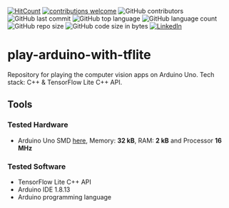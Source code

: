 [![HitCount](http://hits.dwyl.com/mheriyanto/play-arduino-with-tflite.svg)](http://hits.dwyl.com/mheriyanto/play-arduino-with-tflite)
[![contributions welcome](https://img.shields.io/badge/contributions-welcome-brightgreen.svg?style=flat)](https://github.com/mheriyanto/play-arduino-with-tflite/issues)
![GitHub contributors](https://img.shields.io/github/contributors/mheriyanto/play-arduino-with-tflite)
![GitHub last commit](https://img.shields.io/github/last-commit/mheriyanto/play-arduino-with-tflite)
![GitHub top language](https://img.shields.io/github/languages/top/mheriyanto/play-arduino-with-tflite)
![GitHub language count](https://img.shields.io/github/languages/count/mheriyanto/play-arduino-with-tflite)
![GitHub repo size](https://img.shields.io/github/repo-size/mheriyanto/play-arduino-with-tflite)
![GitHub code size in bytes](https://img.shields.io/github/languages/code-size/mheriyanto/play-arduino-with-tflite)
[![LinkedIn](https://img.shields.io/badge/-LinkedIn-black.svg?style=flat&logo=linkedin&colorB=555)](https://id.linkedin.com/in/mheriyanto)

# play-arduino-with-tflite
Repository for playing the computer vision apps on Arduino Uno. Tech stack: C++ &amp; TensorFlow Lite C++ API. 

## Tools
### Tested Hardware
+ Arduino Uno SMD [here](https://www.arduino.cc/en/Main/ArduinoBoardUnoSMD), Memory: **32 kB**, RAM: **2 kB** and Processor **16 MHz** 

###  Tested Software
+ TensorFlow Lite C++ API
+ Arduino IDE 1.8.13
+ Arduino programming language

